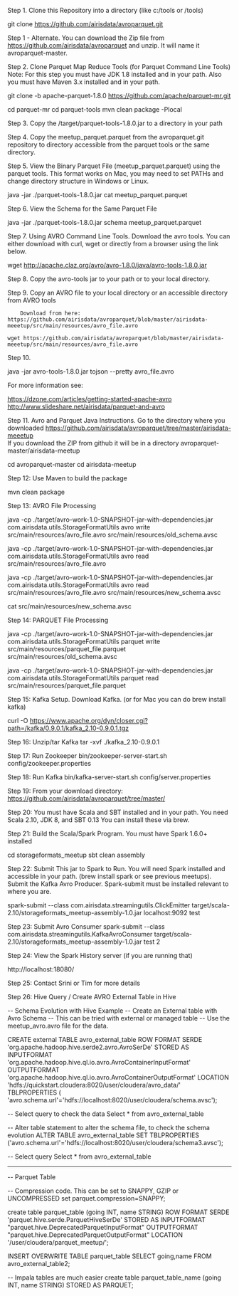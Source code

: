 Step 1.   Clone this Repository into a directory (like c:/tools or /tools)

  git clone https://github.com/airisdata/avroparquet.git
  
Step 1 - Alternate.   You can download the Zip file from https://github.com/airisdata/avroparquet and unzip.   It will name it avroparquet-master.

Step 2.  Clone Parquet Map Reduce Tools (for Parquet Command Line Tools)
Note:  For this step you must have JDK 1.8 installed and in your path.   Also you must have Maven 3.x installed and in your path.

  git clone -b apache-parquet-1.8.0 https://github.com/apache/parquet-mr.git

  cd parquet-mr
  cd parquet-tools
  mvn clean package -Plocal

Step 3.   Copy the /target/parquet-tools-1.8.0.jar to a directory in your path

Step 4.   Copy the meetup_parquet.parquet from the avroparquet.git repository to directory accessible from the parquet tools or the same directory.

Step 5.  View the Binary Parquet File (meetup_parquet.parquet) using the parquet tools.   This format works on Mac, you may need to set PATHs and change directory structure in Windows or Linux.

  java -jar ./parquet-tools-1.8.0.jar cat meetup_parquet.parquet

Step 6.  View the Schema for the Same Parquet File

  java -jar ./parquet-tools-1.8.0.jar schema meetup_parquet.parquet

Step 7.   Using AVRO Command Line Tools.   Download the avro tools.  You can either download with curl, wget or directly from a browser using the link below.

  wget http://apache.claz.org/avro/avro-1.8.0/java/avro-tools-1.8.0.jar

Step 8.  Copy the avro-tools jar to your path or to your local directory.

Step 9.  Copy an AVRO file to your local directory or an accessible directory from AVRO tools

        Download from here:  https://github.com/airisdata/avroparquet/blob/master/airisdata-meeetup/src/main/resources/avro_file.avro

    wget https://github.com/airisdata/avroparquet/blob/master/airisdata-meeetup/src/main/resources/avro_file.avro
    
Step 10.  

java -jar avro-tools-1.8.0.jar tojson --pretty avro_file.avro

For more information see:

  https://dzone.com/articles/getting-started-apache-avro
  http://www.slideshare.net/airisdata/parquet-and-avro
  
Step 11.  Avro and Parquet Java Instructions.  Go to the directory where you downloaded https://github.com/airisdata/avroparquet/tree/master/airisdata-meeetup    
If you download the ZIP from github it will be in a directory avroparquet-master/airisdata-meetup

  cd avroparquet-master
  cd airisdata-meetup
  
Step 12:  Use Maven to build the package

  mvn clean package

Step 13:  AVRO File Processing

java -cp ./target/avro-work-1.0-SNAPSHOT-jar-with-dependencies.jar com.airisdata.utils.StorageFormatUtils avro write src/main/resources/avro_file.avro src/main/resources/old_schema.avsc

java -cp ./target/avro-work-1.0-SNAPSHOT-jar-with-dependencies.jar com.airisdata.utils.StorageFormatUtils avro read src/main/resources/avro_file.avro

java -cp ./target/avro-work-1.0-SNAPSHOT-jar-with-dependencies.jar com.airisdata.utils.StorageFormatUtils avro read src/main/resources/avro_file.avro src/main/resources/new_schema.avsc

cat src/main/resources/new_schema.avsc

Step 14:   PARQUET File Processing

java -cp ./target/avro-work-1.0-SNAPSHOT-jar-with-dependencies.jar com.airisdata.utils.StorageFormatUtils parquet write src/main/resources/parquet_file.parquet src/main/resources/old_schema.avsc

java -cp ./target/avro-work-1.0-SNAPSHOT-jar-with-dependencies.jar com.airisdata.utils.StorageFormatUtils parquet read src/main/resources/parquet_file.parquet

Step 15:  Kafka Setup.  Download Kafka.  (or for Mac you can do brew install kafka)

  curl -O https://www.apache.org/dyn/closer.cgi?path=/kafka/0.9.0.1/kafka_2.10-0.9.0.1.tgz

Step 16:  Unzip/tar Kafka
tar -xvf ./kafka_2.10-0.9.0.1

Step 17:  Run Zookeeper
bin/zookeeper-server-start.sh config/zookeeper.properties

Step 18:  Run Kafka
bin/kafka-server-start.sh config/server.properties

Step 19:  From your download directory:
https://github.com/airisdata/avroparquet/tree/master/

Step 20:   You must have Scala and SBT installed and in your path.   You need Scala 2.10, JDK 8, and SBT 0.13
You can install these via brew.

Step 21:  Build the Scala/Spark Program.  You must have Spark 1.6.0+ installed

cd storageformats_meetup
sbt clean assembly

Step 22:  Submit This jar to Spark to Run.   You will need Spark installed and accessible in your path.   (brew install spark or see previous meetups).   Submit the Kafka Avro Producer.  Spark-submit must be installed relevant to where you are.

spark-submit --class com.airisdata.streamingutils.ClickEmitter target/scala-2.10/storageformats_meetup-assembly-1.0.jar localhost:9092 test

Step 23:  Submit Avro Consumer
spark-submit --class com.airisdata.streamingutils.KafkaAvroConsumer target/scala-2.10/storageformats_meetup-assembly-1.0.jar test 2

Step 24:   View the Spark History server (if you are running that)

http://localhost:18080/

Step 25:  Contact Srini or Tim for more details

Step 26:  Hive Query / Create AVRO External Table in Hive

-- Schema Evolution with Hive Example
-- Create an External table with Avro Schema -- This can be tried with external or managed table 
-- Use the meetup_avro.avro file for the data. 

CREATE external TABLE avro_external_table
  ROW FORMAT SERDE
  'org.apache.hadoop.hive.serde2.avro.AvroSerDe'
  STORED AS INPUTFORMAT
  'org.apache.hadoop.hive.ql.io.avro.AvroContainerInputFormat'
  OUTPUTFORMAT
  'org.apache.hadoop.hive.ql.io.avro.AvroContainerOutputFormat'
  LOCATION 'hdfs://quickstart.cloudera:8020/user/cloudera/avro_data/'
  TBLPROPERTIES (
    'avro.schema.url'='hdfs://localhost:8020/user/cloudera/schema.avsc');

-- Select query to check the data
Select * from avro_external_table

-- Alter table statement to alter the schema file, to check the schema evolution
ALTER TABLE avro_external_table SET TBLPROPERTIES ('avro.schema.url'='hdfs://localhost:8020/user/cloudera/schema3.avsc');

-- Select query
Select * from avro_external_table

------------------
-- Parquet Table

-- Compression code. This can be set to SNAPPY, GZIP or UNCOMPRESSED
set parquet.compression=SNAPPY;

create table parquet_table (going INT, name STRING)
  ROW FORMAT SERDE 'parquet.hive.serde.ParquetHiveSerDe'
  STORED AS 
    INPUTFORMAT "parquet.hive.DeprecatedParquetInputFormat"
    OUTPUTFORMAT "parquet.hive.DeprecatedParquetOutputFormat"
    LOCATION '/user/cloudera/parquet_meetup/';

INSERT OVERWRITE TABLE parquet_table SELECT going,name FROM avro_external_table2;

-- Impala tables are much easier
create table parquet_table_name (going INT, name STRING) STORED AS PARQUET;

